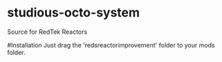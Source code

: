 # studious-octo-system
Source for RedTek Reactors

#Installation
Just drag the 'redsreactorimprovement' folder to your mods folder.